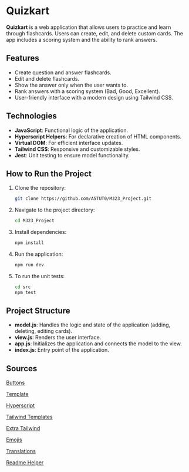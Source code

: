 # Quizkart

**Quizkart** is a web application that allows users to practice and learn through flashcards. Users can create, edit, and delete custom cards. The app includes a scoring system and the ability to rank answers.

## Features

- Create question and answer flashcards.
- Edit and delete flashcards.
- Show the answer only when the user wants to.
- Rank answers with a scoring system (Bad, Good, Excellent).
- User-friendly interface with a modern design using Tailwind CSS.

## Technologies

- **JavaScript**: Functional logic of the application.
- **Hyperscript Helpers**: For declarative creation of HTML components.
- **Virtual DOM**: For efficient interface updates.
- **Tailwind CSS**: Responsive and customizable styles.
- **Jest**: Unit testing to ensure model functionality.

## How to Run the Project

1. Clone the repository:

   ```bash
   git clone https://github.com/A5TUT0/M323_Project.git
   ```

2. Navigate to the project directory:

   ```bash
   cd M323_Project
   ```

3. Install dependencies:

   ```bash
   npm install
   ```

4. Run the application:

   ```bash
   npm run dev
   ```

5. To run the unit tests:

   ```bash
   cd src
   npm test
   ```

## Project Structure

- **model.js**: Handles the logic and state of the application (adding, deleting, editing cards).
- **view.js**: Renders the user interface.
- **app.js**: Initializes the application and connects the model to the view.
- **index.js**: Entry point of the application.

## Sources

[Buttons](https://flowbite.com/docs/components/buttons/)

[Template](https://github.com/SwitzerChees/m323-example-project)

[Hyperscript](https://hyperscript.org/docs/)

[Tailwind Templates](https://flowbite.com/#components)

[Extra Tailwind](https://uiverse.io/elements?t=tailwind)

[Emojis](https://emojidb.org/edit-emojis)

[Translations](https://www.deepl.com/en/translator)

[Readme Helper](https://readme.so/)

[]()

[]()
